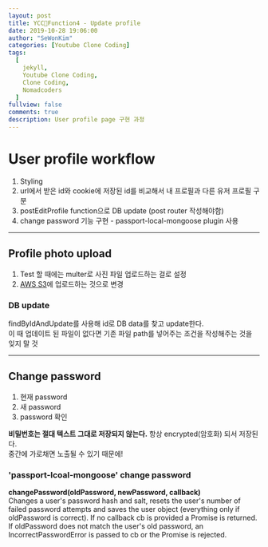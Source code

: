 ```yaml
---
layout: post
title: YCC📄Function4 - Update profile
date: 2019-10-28 19:06:00
author: "SeWonKim"
categories: [Youtube Clone Coding]
tags:
  [
    jekyll,
    Youtube Clone Coding,
    Clone Coding,
    Nomadcoders
  ]
fullview: false
comments: true
description: User profile page 구현 과정
---
```


# User profile workflow
1. Styling
2. url에서 받은 id와 cookie에 저장된 id를 비교해서 내 프로필과 다른 유저 프로필 구분
3. postEditProfile function으로 DB update (post router 작성해야함)
4. change password 기능 구현 - passport-local-mongoose plugin 사용

---

## Profile photo upload

1. Test 할 때에는 multer로 사진 파일 업로드하는 걸로 설정
2. [AWS S3](https://sewonkimm.github.io/youtube%20clone%20coding/2019/10/28/AWSS3.html)에 업로드하는 것으로 변경

### DB update 

findByIdAndUpdate를 사용해 id로 DB data를 찾고 update한다.     
이 때 업데이트 된 파일이 없다면 기존 파일 path를 넣어주는 조건을 작성해주는 것을 잊지 말 것


---

## Change password 

1. 현재 password
2. 새 password
3. password 확인

**비밀번호는 절대 텍스트 그대로 저장되지 않는다.** 항상 encrypted(암호화) 되서 저장된다.     
중간에 가로채면 노출될 수 있기 때문에!

### 'passport-lcoal-mongoose' change password

**changePassword(oldPassword, newPassword, callback)**  
Changes a user's password hash and salt, resets the user's number of failed password attempts and saves the user object (everything only if oldPassword is correct). If no callback cb is provided a Promise is returned. If oldPassword does not match the user's old password, an IncorrectPasswordError is passed to cb or the Promise is rejected.
